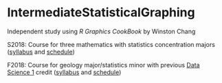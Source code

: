# IntermediateStatisticalGraphing

Independent study using *R Graphics CookBook* by Winston Chang 

S2018: Course for three mathematics with statistics concentration majors ([syllabus](https://stat-jet-asu.github.io/IntermediateDataVisR/Syllabus/SyllabusS2018.html) and [schedule](https://stat-jet-asu.github.io/IntermediateDataVisR/Schedule/ScheduleS2018.html))

F2018: Course for geology major/statistics minor with previous [Data Science 1](https://github.com/STAT-JET-ASU/DataScience1) credit ([syllabus](https://stat-jet-asu.github.io/IntermediateDataVisR/Syllabus/SyllabusF2018.html) and [schedule](https://stat-jet-asu.github.io/IntermediateDataVisR/Schedule/ScheduleF2018.html))
